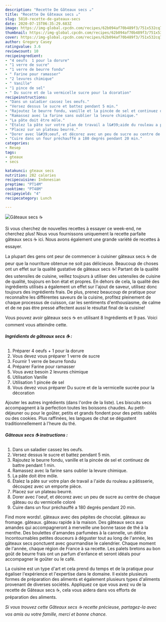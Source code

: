 ```yaml
---
description: "Recette De Gâteaux secs ☕"
title: "Recette De Gâteaux secs ☕"
slug: 5810-recette-de-gateaux-secs
date: 2020-07-15T06:35:29.683Z
image: https://img-global.cpcdn.com/recipes/62b094af70b489f3/751x532cq70/gateaux-secs-☕-photo-principale-de-la-recette.jpg
thumbnail: https://img-global.cpcdn.com/recipes/62b094af70b489f3/751x532cq70/gateaux-secs-☕-photo-principale-de-la-recette.jpg
cover: https://img-global.cpcdn.com/recipes/62b094af70b489f3/751x532cq70/gateaux-secs-☕-photo-principale-de-la-recette.jpg
author: Gregory Casey
ratingvalue: 3.6
reviewcount: 10
recipeingredient:
- "4 oeufs  1 pour la dorure"
- "1 verre de sucre"
- "1 verre de beurre fondu"
- " Farine pour ramasser"
- "2 levures chimique"
- " Vanille"
- "1 pince de sel"
- " Du sucre et de la vermicelle sucre pour la dcoration"
recipeinstructions:
- "Dans un saladier cassez les oeufs."
- "Versez dessus le sucre et battez pendant 5 min."
- "Rajoutez le beurre fondu, vanille et la pincée de sel et continuez de battre pendant 1 min."
- "Ramassez avec la farine sans oublier la levure chimique."
- "La pâte doit être môle."
- "Étalez la pâte sur votre plan de travail a l&#39;aide du rouleau a pâtisserie, découpez avec un emporte pièce."
- "Placez sur un plateau beurré."
- "Dorer avec l&#39;oeuf, et décorez avec un peu de sucre au centre de chaque gâteau ou du vermicelle coloré"
- "Cuire dans un four préchauffé a 180 degrés pendant 20 min."
categories:
- Resep
tags:
- gteaux
- secs

katakunci: gteaux secs 
nutrition: 282 calories
recipecuisine: Indonesian
preptime: "PT14M"
cooktime: "PT48M"
recipeyield: "4"
recipecategory: Lunch

---
```



![Gâteaux secs ☕](https://img-global.cpcdn.com/recipes/62b094af70b489f3/751x532cq70/gateaux-secs-☕-photo-principale-de-la-recette.jpg)

Si vous cherchez de nouvelles recettes à essayer ce week-end, ne cherchez plus! Nous vous fournissons uniquement la recette parfaite gâteaux secs ☕ ici. Nous avons également une grande variété de recettes à essayer.

La plupart des gens ont peur de commencer à cuisiner gâteaux secs ☕ de peur que la nourriture obtenue ne soit pas délicieuse. Beaucoup de choses ont un effet sur la qualité gustative de gâteaux secs ☕! Partant de la qualité des ustensiles de cuisine, veillez toujours à utiliser des ustensiles de cuisine de qualité, toujours en bon état et propres. En dehors de cela, la qualité des ingrédients utilisés a également un effet sur l'ajout de saveur, utilisez donc toujours des ingrédients frais. De plus, prenez beaucoup de pratique pour reconnaître les différentes saveurs de la cuisine, profitez pleinement de chaque processus de cuisson, car les sentiments d'enthousiasme, de calme et de ne pas être pressé affectent aussi le résultat final de la cuisine!

<!--inarticleads1-->

Vous pouvez avoir gâteaux secs ☕ en utilisant 8 Ingrédients et 9 pas. Voici comment vous atteindre cette.

##### Ingrédients de gâteaux secs ☕ :

1. Préparer 4 oeufs + 1 pour la dorure
1. Vous devez vous préparer 1 verre de sucre
1. Fournir 1 verre de beurre fondu
1. Préparer  Farine pour ramasser
1. Vous avez besoin 2 levures chimique
1. Utilisation  Vanille
1. Utilisation 1 pincée de sel
1. Vous devez vous préparer  Du sucre et de la vermicelle sucrée pour la décoration


Ajouter les autres ingrédients (dans l&#39;ordre de la liste). Les biscuits secs accompagnent à la perfection toutes les boissons chaudes. Au petit-déjeuner ou pour le goûter, petits et grands fondent pour des petits sablés ou des cookies. Plus raffinées, les langues de chat se dégustent traditionnellement à l&#39;heure du thé. 

<!--inarticleads2-->

##### Gâteaux secs ☕ instructions :

1. Dans un saladier cassez les oeufs.
1. Versez dessus le sucre et battez pendant 5 min.
1. Rajoutez le beurre fondu, vanille et la pincée de sel et continuez de battre pendant 1 min.
1. Ramassez avec la farine sans oublier la levure chimique.
1. La pâte doit être môle.
1. Étalez la pâte sur votre plan de travail a l&#39;aide du rouleau a pâtisserie, découpez avec un emporte pièce.
1. Placez sur un plateau beurré.
1. Dorer avec l&#39;oeuf, et décorez avec un peu de sucre au centre de chaque gâteau ou du vermicelle coloré
1. Cuire dans un four préchauffé a 180 degrés pendant 20 min.


Find more words!. gâteaux avec des pépites de chocolat. gâteaux au fromage. gâteaux. gâteau rapide à la maison. Des gâteaux secs aux amandes qui accompagneront à merveille une bonne tasse de thé à la menthe. Des boulettes d&#39;amandes parfumées à la cannelle, un délice Incontournables petites douceurs à déguster tout au long de l&#39;année, les gâteaux secs ponctuent avec gourmandise le calendrier. Chaque moment de l&#39;année, chaque région de France à sa recette. Les palets bretons au bon goût de beurre frais ont un parfum d&#39;enfance et seront idéals pour accompagner le goûter ou le café. 

<!--inarticleads1-->

<p>
La cuisine est un type d'art et cela prend du temps et de la pratique pour égaliser l'expérience et l'expertise dans le domaine. Il existe plusieurs formes de préparation des aliments et également plusieurs types d'aliments provenant de diverses sociétés. Appliquez ce que vous avez vu de la recette de Gâteaux secs ☕, cela vous aidera dans vos efforts de préparation des aliments.
</p>

<p>
<i>Si vous trouvez cette Gâteaux secs ☕ recette précieuse, partagez-la avec vos amis ou votre famille, merci et bonne chance.</i>
</p>

